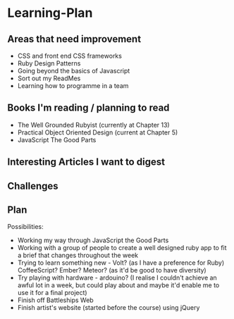 # Learning-Plan

Areas that need improvement
----------

* CSS and front end CSS frameworks
* Ruby Design Patterns
* Going beyond the basics of Javascript
* Sort out my ReadMes
* Learning how to programme in a team


Books I'm reading / planning to read
----------

* The Well Grounded Rubyist (currently at Chapter 13)
* Practical Object Oriented Design (current at Chapter 5)
* JavaScript The Good Parts

Interesting Articles I want to digest
----------

Challenges
----------


Plan
-------
Possibilities: 
* Working my way through JavaScript the Good Parts
* Working with a group of people to create a well designed ruby app to fit a brief that changes throughout the week
* Trying to learn something new - Volt? (as I have a preference for Ruby) CoffeeScript? Ember? Meteor? (as it'd be good to have diversity)
* Try playing with hardware - ardouino? (I realise I couldn't achieve an awful lot in a week, but could play about and maybe it'd enable me to use it for a final project)
* Finish off Battleships Web
* Finish artist's website (started before the course) using jQuery
